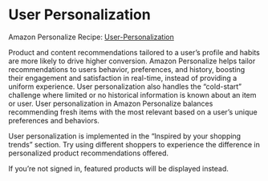 
  
# User Personalization


Amazon Personalize Recipe:
[User-Personalization](https://docs.aws.amazon.com/personalize/latest/dg/native-recipe-new-item-USER_PERSONALIZATION.html)



Product and content recommendations tailored to a user’s profile and habits are more likely to drive higher
conversion. Amazon Personalize helps tailor recommendations to users behavior, preferences, and history, boosting
their engagement and satisfaction in real-time, instead of providing a uniform experience. User personalization
also handles the “cold-start” challenge where limited or no historical information is known about an item or user.
User personalization in Amazon Personalize balances recommending fresh items with the most relevant based on a
user’s unique preferences and behaviors.



User personalization is implemented in the “Inspired by your shopping trends” section. Try using different
shoppers to experience the difference in personalized product recommendations offered.


If you’re not signed in, featured products will be displayed instead.
  

